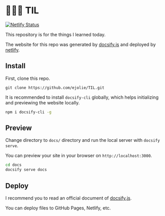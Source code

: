 # 👩🏻‍💻 TIL
[![Netlify Status](https://api.netlify.com/api/v1/badges/c4cf4049-2e26-4c39-a960-53e952428b7b/deploy-status)](https://app.netlify.com/sites/todayejlearned/deploys)

This repository is for the things I learned today.

The website for this repo was generated by [docsify.js](https://docsify.js.org/#/) and deployed by [netlify](https://todayejlearned.netlify.com).

## Install
First, clone this repo.
```
git clone https://github.com/ejolie/TIL.git
```

It is recommended to install `docsify-cli` globally, which helps initializing and previewing the website locally.
```bash
npm i docsify-cli -g
```

## Preview
Change directory to `docs/` directory and run the local server with `docsify serve`.

You can preview your site in your browser on `http://localhost:3000`.

```bash
cd docs
docsify serve docs
```

## Deploy
I recommend you to read an official document of [docsify.js](https://docsify.js.org/#/deploy).

You can deploy files to GitHub Pages, Netlify, etc.
